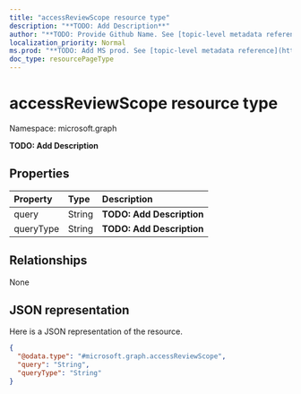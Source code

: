 ```yaml
---
title: "accessReviewScope resource type"
description: "**TODO: Add Description**"
author: "**TODO: Provide Github Name. See [topic-level metadata reference](https://msgo.azurewebsites.net/add/document/guidelines/metadata.html#topic-level-metadata)**"
localization_priority: Normal
ms.prod: "**TODO: Add MS prod. See [topic-level metadata reference](https://msgo.azurewebsites.net/add/document/guidelines/metadata.html#topic-level-metadata)**"
doc_type: resourcePageType
---
```


# accessReviewScope resource type


Namespace: microsoft.graph

**TODO: Add Description**

## Properties
|Property|Type|Description|
|:---|:---|:---|
|query|String|**TODO: Add Description**|
|queryType|String|**TODO: Add Description**|

## Relationships
None

## JSON representation
Here is a JSON representation of the resource.
<!-- {
  "blockType": "resource",
  "@odata.type": "microsoft.graph.accessReviewScope"
}
-->
``` json
{
  "@odata.type": "#microsoft.graph.accessReviewScope",
  "query": "String",
  "queryType": "String"
}
```

